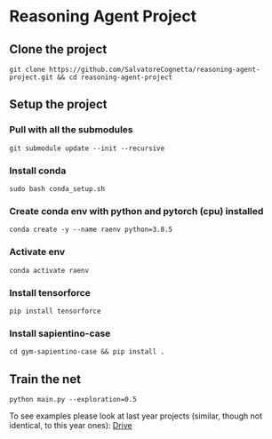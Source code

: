 # Reasoning Agent Project
## Clone the project
`git clone https://github.com/SalvatoreCognetta/reasoning-agent-project.git && cd reasoning-agent-project`

## Setup the project

### Pull with all the submodules
`git submodule update --init --recursive`

### Install conda
`sudo bash conda_setup.sh`

### Create conda env with python and pytorch (cpu) installed
`conda create -y --name raenv python=3.8.5`

### Activate env
`conda activate raenv`

### Install tensorforce
`pip install tensorforce`

### Install sapientino-case
`cd gym-sapientino-case && pip install .`

## Train the net
`python main.py --exploration=0.5`

To see examples please look at last year projects (similar, though not identical, to this year ones): [Drive](https://docs.google.com/spreadsheets/d/1r5HyGsLVW7F7E2ypZZZkaYBTEF6PJT6hNyIuDOBHbSo/edit#gid=0)

